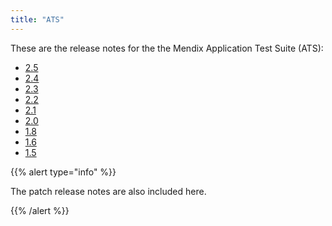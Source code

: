 ```yaml
---
title: "ATS"
---
```

These are the release notes for the the Mendix Application Test Suite (ATS):

* [2.5](2.5)
* [2.4](2.4)
* [2.3](2.3)
* [2.2](2.2)
* [2.1](2.1)
* [2.0](2.0)
* [1.8](1.8)
* [1.6](1.6)
* [1.5](1.5)

{{% alert type="info" %}}

The patch release notes are also included here.

{{% /alert %}}
